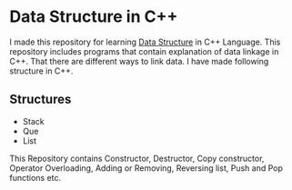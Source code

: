 # Data Structure in C++
I made this repository for learning [Data Structure](https://en.wikipedia.org/wiki/Data_structure) in C++ Language. This repository includes programs that contain explanation of data linkage in C++. That there are different ways to link data.
I have made following structure in C++.
## Structures
* Stack
* Que
* List  

This Repository contains Constructor, Destructor, Copy constructor, Operator Overloading, Adding or Removing, Reversing list, Push and Pop functions etc. 

